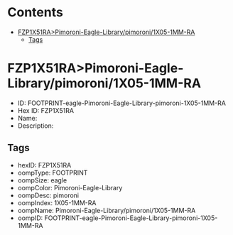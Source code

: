 



Contents
========

* [FZP1X51RA>Pimoroni-Eagle-Library/pimoroni/1X05-1MM-RA](#fzp1x51rapimoroni-eagle-librarypimoroni1x05-1mm-ra)
	* [Tags](#tags)

# FZP1X51RA>Pimoroni-Eagle-Library/pimoroni/1X05-1MM-RA

- ID: FOOTPRINT-eagle-Pimoroni-Eagle-Library-pimoroni-1X05-1MM-RA
- Hex ID: FZP1X51RA
- Name: 
- Description: 

## Tags

- hexID: FZP1X51RA
- oompType: FOOTPRINT
- oompSize: eagle
- oompColor: Pimoroni-Eagle-Library
- oompDesc: pimoroni
- oompIndex: 1X05-1MM-RA
- oompName: Pimoroni-Eagle-Library/pimoroni/1X05-1MM-RA
- oompID: FOOTPRINT-eagle-Pimoroni-Eagle-Library-pimoroni-1X05-1MM-RA
